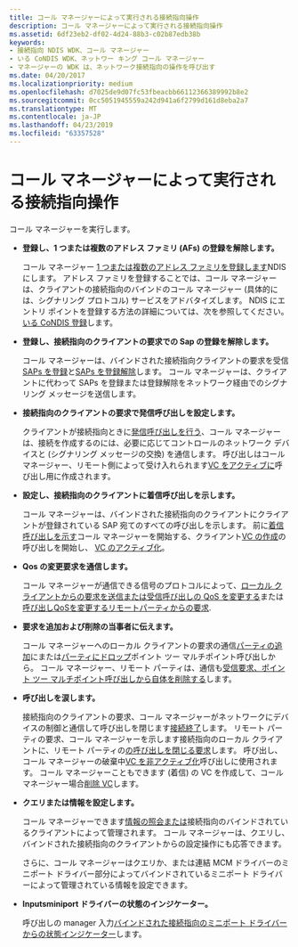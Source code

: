 ```yaml
---
title: コール マネージャーによって実行される接続指向操作
description: コール マネージャーによって実行される接続指向操作
ms.assetid: 6df23eb2-df02-4d24-88b3-c02b87edb38b
keywords:
- 接続指向 NDIS WDK、コール マネージャー
- いる CoNDIS WDK、ネットワー キング コール マネージャー
- マネージャーの WDK は、ネットワーク接続指向の操作を呼び出す
ms.date: 04/20/2017
ms.localizationpriority: medium
ms.openlocfilehash: d7025de9d07fc53fbeacbb66112366389992b8e2
ms.sourcegitcommit: 0cc5051945559a242d941a6f2799d161d8eba2a7
ms.translationtype: MT
ms.contentlocale: ja-JP
ms.lasthandoff: 04/23/2019
ms.locfileid: "63357528"
---
```

# <a name="connection-oriented-operations-performed-by-call-managers"></a>コール マネージャーによって実行される接続指向操作





コール マネージャーを実行します。

-   **登録し、1 つまたは複数のアドレス ファミリ (AFs) の登録を解除します。**

    コール マネージャー [1 つまたは複数のアドレス ファミリを登録します](registering-and-opening-an-address-family.md)NDIS にします。 アドレス ファミリを登録することでは、コール マネージャーは、クライアントの接続指向のバインドのコール マネージャー (具体的には、シグナリング プロトコル) サービスをアドバタイズします。 NDIS にエントリ ポイントを登録する方法の詳細については、次を参照してください。[いる CoNDIS 登録](condis-registration.md)します。

-   **登録し、接続指向のクライアントの要求での Sap の登録を解除します。**

    コール マネージャーは、バインドされた接続指向クライアントの要求を受信[SAPs を登録](registering-a-sap.md)と[SAPs を登録解除](deregistering-a-sap.md)します。 コール マネージャーは、クライアントに代わって SAPs を登録または登録解除をネットワーク経由でのシグナリング メッセージを送信します。

-   **接続指向のクライアントの要求で発信呼び出しを設定します。**

    クライアントが接続指向ときに[発信呼び出しを行う](making-a-call.md)、コール マネージャーは、接続を作成するのには、必要に応じてコントロールのネットワーク デバイスと (シグナリング メッセージの交換) を通信します。 呼び出しはコール マネージャー、リモート側によって受け入れられます[VC をアクティブに](activating-a-vc.md)呼び出し用に作成されます。

-   **設定し、接続指向のクライアントに着信呼び出しを示します。**

    コール マネージャーは、バインドされた接続指向のクライアントにクライアントが登録されている SAP 宛てのすべての呼び出しを示します。 前に[着信呼び出しを示す](indicating-an-incoming-call.md)コール マネージャーを開始する、クライアント[VC の作成](creating-a-vc.md)の呼び出しを開始し、 [VC のアクティブ化](activating-a-vc.md)。

-   **Qos の変更要求を通信します。**

    コール マネージャーが通信できる信号のプロトコルによって、[ローカル クライアントからの要求を送信または受信呼び出しの QoS を変更する](client-initiated-request-to-change-call-parameters.md)または[呼び出しQoSを変更するリモートパーティからの要求](incoming-request-to-change-call-parameters.md).

-   **要求を追加および削除の当事者に伝えます。**

    コール マネージャーへのローカル クライアントの要求の通信[パーティの追加](adding-a-party-to-a-multipoint-call.md)にまたは[パーティにドロップ](dropping-a-party-from-a-multipoint-call.md)ポイント ツー マルチポイント呼び出しから。 コール マネージャー、リモート パーティは、通信も[受信要求、ポイント ツー マルチポイント呼び出しから自体を削除する](incoming-request-to-drop-a-party-from-a-multipoint-call.md)します。

-   **呼び出しを涙します。**

    接続指向のクライアントの要求、コール マネージャーがネットワークにデバイスの制御と通信して呼び出しを閉じます[接続終了](client-initiated-request-to-close-a-call.md)します。 リモート パーティの要求、コール マネージャーを示します接続指向のローカル クライアントに、リモート パーティの[の呼び出しを閉じる要求](incoming-request-to-close-a-call.md)します。 呼び出し、コール マネージャーの破棄中[VC を非アクティブ化](deactivating-a-vc.md)呼び出しに使用されます。 コール マネージャーこともできます (着信) の VC を作成して、コール マネージャー場合[削除 VC](deleting-a-vc.md)します。

-   **クエリまたは情報を設定します。**

    コール マネージャーできます[情報の照会または](querying-or-setting-information.md)接続指向のバインドされているクライアントによって管理されます。 コール マネージャーは、クエリし、バインドされた接続指向のクライアントからの設定操作にも応答できます。

    さらに、コール マネージャーはクエリか、または連結 MCM ドライバーのミニポート ドライバー部分によってバインドされているミニポート ドライバーによって管理されている情報を設定できます。

-   **Inputsminiport ドライバーの状態のインジケーター。**

    呼び出しの manager 入力[バインドされた接続指向のミニポート ドライバーからの状態インジケーター](indicating-miniport-driver-status.md)します。

 

 





